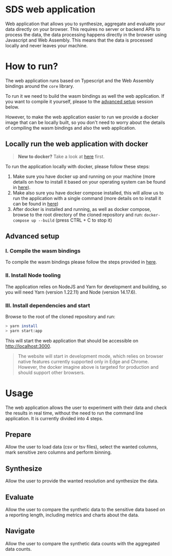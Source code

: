 # SDS web application

Web application that allows you to synthesize, aggregate and evaluate your data directly on your browser. This requires no server or backend APIs to process the data, the data processing happens directly in the browser using Javascript and Web Assembly. This means that the data is processed locally and never leaves your machine.

# How to run?

The web application runs based on Typescript and the Web Assembly bindings around the `core` library.

To run it we need to build the wasm bindings as well the web application. If you want to compile it yourself, please to the [advanced setup](#advanced-setup) session below.

However, to make the web application easier to run we provide a docker image that can be locally built, so you don't need to worry about the details of compiling the wasm bindings and also the web application.

## Locally run the web application with docker

> **New to docker?** Take a look at [here](https://docs.docker.com/get-started/overview/) first.

To run the application locally with docker, please follow these steps:

1. Make sure you have docker up and running on your machine (more details on how to install it based on your operating system can be found in [here](https://docs.docker.com/engine/install/)).
2. Make also sure you have docker compose installed, this will allow us to run the application with a single command (more details on to install it can be found in [here](https://docs.docker.com/compose/install/))
3. After docker is installed and running, as well as docker compose, browse to the root directory of the cloned repository and run: `docker-compose up --build` (press CTRL + C to stop it)

## Advanced setup

### I. Compile the wasm bindings

To compile the wasm bindings please follow the steps provided in [here](../lib-wasm/README.md#how-to-compile).

### II. Install Node tooling

The application relies on NodeJS and Yarn for development and building, so you will need Yarn (version 1.22.11) and Node (version 14.17.6).

### III. Install dependencies and start

Browse to the root of the cloned repository and run:

```bash
> yarn install
> yarn start:app
```

This will start the web application that should be accessible on [http://localhost:3000](http://localhost:3000).

> The website will start in development mode, which relies on browser native features currently supported only in Edge and Chrome. However, the docker imagine above is targeted for production and should support other browsers.

# Usage

The web application allows the user to experiment with their data and check the results in real time, without the need to run the command line application. It is currently divided into 4 steps.

## Prepare

Allow the user to load data (csv or tsv files), select the wanted columns, mark sensitive zero columns and perform binning.

## Synthesize

Allow the user to provide the wanted resolution and synthesize the data.

## Evaluate

Allow the user to compare the synthetic data to the sensitive data based on a reporting length, including metrics and charts about the data.

## Navigate

Allow the user to compare the synthetic data counts with the aggregated data counts.
